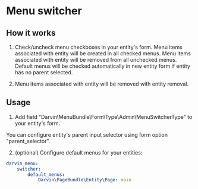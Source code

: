 Menu switcher
=============

## How it works

1. Check/uncheck menu checkboxes in your entity's form. Menu items associated with entity will be created in all checked
 menus. Menu items associated with entity will be removed from all unchecked menus. Default menus will be checked
 automatically in new entity form if entity has no parent selected.
 
2. Menu items associated with entity will be removed with entity removal.

## Usage

1. Add field "Darvin\MenuBundle\Form\Type\Admin\MenuSwitcherType" to your entity's form.

You can configure entity's parent input selector using form option "parent_selector".

2. (optional) Configure default menus for your entities:

```yaml
darvin_menu:
    switcher:
        default_menus:
            Darvin\PageBundle\Entity\Page: main
```
